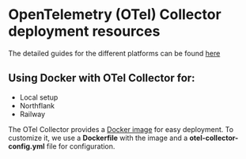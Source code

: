 # OpenTelemetry (OTel) Collector deployment resources

The detailed guides for the different platforms can be found [here](https://docs.autometrics.dev/deploying-otel-collector)

## Using Docker with OTel Collector for:
- Local setup
- Northflank
- Railway 

The OTel Collector provides a [Docker image](https://hub.docker.com/r/prom/prometheus) for easy deployment. To customize it, we use a **Dockerfile** with the image and a **otel-collector-config.yml** file for configuration.
